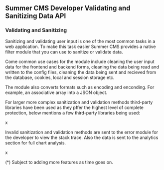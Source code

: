 ## Summer CMS Developer Validating and Sanitizing Data API

### Validating and Sanitizing

Sanitizing and validating user input is one of the most common tasks in a web application. To make this task easier Summer CMS provides a native filter module that you can use to sanitize or validate data.

Come common use cases for the module include cleaning the user input data for the frontend and backend forms, cleaning the data being read and written to the config files, cleaning the data being sent and recieved from the database, cookies, local and session storage etc.

The module also converts formats such as encoding and enconding. For example, an associative array into a JSON object.

For larger more complex sanitization and validation methods third-party libraries have been used as they pffer the highest level of complete protection, below mentions a few third-party libraries being used:

x

Invalid sanitization and validation methods are sent to the error module for the developer to view the stack trace. Also the data is sent to the analytics section for full chart analysis.

x

(*) Subject to adding more features as time goes on.

